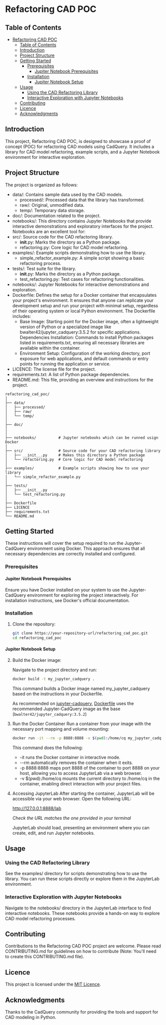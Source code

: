 # Refactoring CAD POC

## Table of Contents
- [Refactoring CAD POC](#refactoring-cad-poc)
  - [Table of Contents](#table-of-contents)
  - [Introduction](#introduction)
  - [Project Structure](#project-structure)
  - [Getting Started](#getting-started)
    - [Prerequisites](#prerequisites)
      - [Jupiter Notebook Prerequisites](#jupiter-notebook-prerequisites)
    - [Installation](#installation)
      - [Jupiter Notebook Setup](#jupiter-notebook-setup)
  - [Usage](#usage)
    - [Using the CAD Refactoring Library](#using-the-cad-refactoring-library)
    - [Interactive Exploration with Jupyter Notebooks](#interactive-exploration-with-jupyter-notebooks)
  - [Contributing](#contributing)
  - [Licence](#licence)
  - [Acknowledgments](#acknowledgments)

## Introduction 
This project, Refactoring CAD POC, is designed to showcase a proof of concept (POC) for refactoring CAD models using CadQuery. It includes a library for CAD model refactoring, example scripts, and a Jupyter Notebook environment for interactive exploration.

## Project Structure
The project is organized as follows:

- data/: Contains sample data used by the CAD models.
  - processed/: Processed data that the library has transformed.
  - raw/: Original, unmodified data.
  - temp/: Temporary data storage.
- doc/: Documentation related to the project.
- notebooks/: This directory contains Jupyter Notebooks that provide interactive demonstrations and exploratory interfaces for the project. Notebooks are an excellent tool for:
- src/: Source code for the CAD refactoring library.
  - __init__.py: Marks the directory as a Python package.
  - refactoring.py: Core logic for CAD model refactoring.
- examples/: Example scripts demonstrating how to use the library.
  - simple_refactor_example.py: A simple script showing a basic refactoring process.
- tests/: Test suite for the library.
  - __init__.py: Marks the directory as a Python package.
  - test_refactoring.py: Test cases for refactoring functionalities.
- notebooks/: Jupyter Notebooks for interactive demonstrations and exploration.
- Dockerfile: Defines the setup for a Docker container that encapsulates your project's environment. It ensures that anyone can replicate your development setup and run your project with minimal setup, regardless of their operating system or local Python environment. The Dockerfile  includes:
  - Base Image: Starting point for the Docker image, often a lightweight version of Python or a specialized image like bwalter42/jupyter_cadquery:3.5.2 for specific applications.
  Dependencies Installation: Commands to install Python packages listed in requirements.txt, ensuring all necessary libraries are available within the container.
  - Environment Setup: Configuration of the working directory, port exposure for web applications, and default commands or entry points for running the application or service.
- LICENCE: The license file for the project.
- requirements.txt: A list of Python package dependencies.
- README.md: This file, providing an overview and instructions for the project.

```
refactoring_cad_poc/
│
├── data/
│   ├── processed/
│   ├── raw/
│   └── temp/
│
├── doc/
│
│
├── notebooks/          # Jupyter notebooks which can be runned usign Docker
│
├── src/                # Source code for your CAD refactoring library
│   ├── __init__.py     # Makes this directory a Python package
│   └── refactoring.py  # Core logic for CAD model refactoring
│
├── examples/           # Example scripts showing how to use your library
│   └── simple_refactor_example.py
│
├── tests/
│   ├── __init__.py
│   └── test_refactoring.py
│
├── Dockerfile
├── LICENCE
├── requirements.txt
└── README.md
```


##  Getting Started 
These instructions will cover the setup required to run the Jupyter-CadQuery environment using Docker. This approach ensures that all necessary dependencies are correctly installed and configured.


### Prerequisites
#### Jupiter Notebook Prerequisites
Ensure you have Docker installed on your system to use the Jupyter-CadQuery environment for exploring the project interactively. For installation instructions, see Docker's official documentation.

### Installation
1. Clone the repository:
    ```bash
    git clone https://your-repository-url/refactoring_cad_poc.git
    cd refactoring_cad_poc
    ```
#### Jupiter Notebook Setup
2. Build the Docker image:
    
    Navigate to the project directory and run:

    ```bash
    docker build -t my_jupyter_cadquery .
    ```
    This command builds a Docker image named my_jupyter_cadquery based on the instructions in your Dockerfile.

    As recommended on [jupyter-cadquery](https://github.com/bernhard-42/jupyter-cadquery), [Dockerfile](Dockerfile) uses the recommended Jupyter-CadQuery image as the base (`bwalter42/jupyter_cadquery:3.5.2`)

1. Run the Docker Container
    Run a container from your image with the necessary port mapping and volume mounting:

    ```sh
    docker run -it --rm -p 8888:8888 -v $(pwd):/home/cq my_jupyter_cadquery
    ```

    This command does the following:

   - -it runs the Docker container in interactive mode.
   - --rm automatically removes the container when it exits.
   - -p 8888:8888 maps port 8888 of the container to port 8888 on your host, allowing you to access JupyterLab via a web browser.
   - -v $(pwd):/home/cq mounts the current directory to /home/cq in the container, enabling direct interaction with your project files.


4. Accessing JupyterLab
    After starting the container, JupyterLab will be accessible via your web browser. Open the following URL:
    
    http://127.0.0.1:8888/lab

    *Check the URL matches the one provided in your terminal*

    JupyterLab should load, presenting an environment where you can create, edit, and run Jupyter notebooks.


## Usage
### Using the CAD Refactoring Library
See the examples/ directory for scripts demonstrating how to use the library. You can run these scripts directly or explore them in the JupyterLab environment.

### Interactive Exploration with Jupyter Notebooks
Navigate to the notebooks/ directory in the JupyterLab interface to find interactive notebooks. These notebooks provide a hands-on way to explore CAD model refactoring processes.

## Contributing
Contributions to the Refactoring CAD POC project are welcome. Please read CONTRIBUTING.md for guidelines on how to contribute (Note: You'll need to create this CONTRIBUTING.md file).

## Licence
This project is licensed under the [MIT Licence](LICENCE).

## Acknowledgments
Thanks to the CadQuery community for providing the tools and support for CAD modeling in Python.

